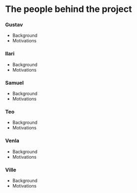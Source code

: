 # The people behind the project

### Gustav
- Background
- Motivations

### Ilari
- Background
- Motivations

### Samuel
- Background
- Motivations

### Teo
- Background
- Motivations

### Venla
- Background
- Motivations

### Ville
- Background
- Motivations
